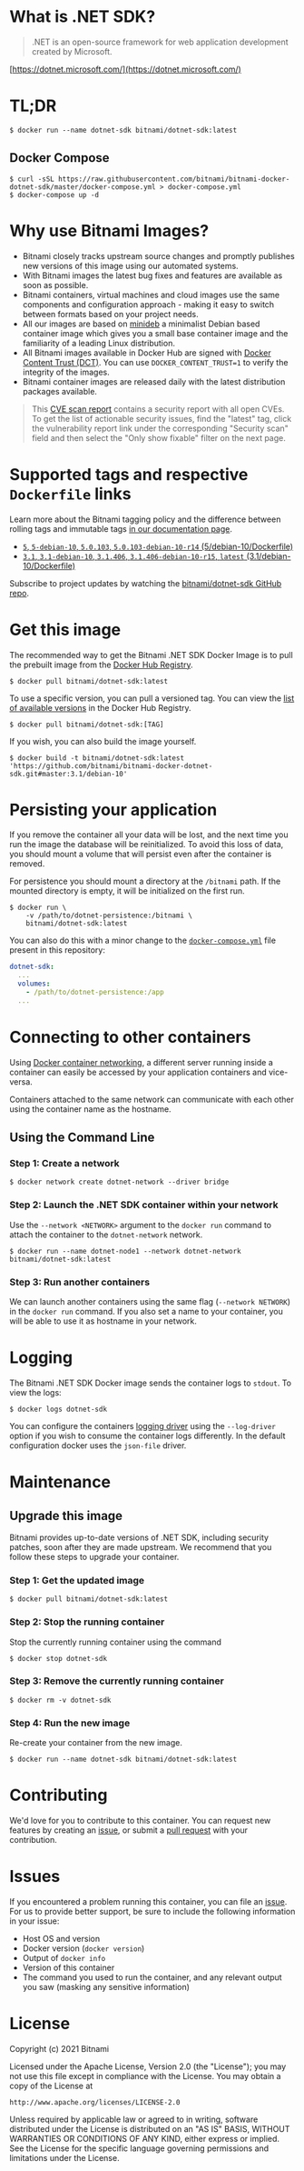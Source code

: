 # What is .NET SDK?

> .NET is an open-source framework for web application development created by Microsoft.

[https://dotnet.microsoft.com/](https://dotnet.microsoft.com/)

# TL;DR

```console
$ docker run --name dotnet-sdk bitnami/dotnet-sdk:latest
```

## Docker Compose

```console
$ curl -sSL https://raw.githubusercontent.com/bitnami/bitnami-docker-dotnet-sdk/master/docker-compose.yml > docker-compose.yml
$ docker-compose up -d
```

# Why use Bitnami Images?

* Bitnami closely tracks upstream source changes and promptly publishes new versions of this image using our automated systems.
* With Bitnami images the latest bug fixes and features are available as soon as possible.
* Bitnami containers, virtual machines and cloud images use the same components and configuration approach - making it easy to switch between formats based on your project needs.
* All our images are based on [minideb](https://github.com/bitnami/minideb) a minimalist Debian based container image which gives you a small base container image and the familiarity of a leading Linux distribution.
* All Bitnami images available in Docker Hub are signed with [Docker Content Trust (DCT)](https://docs.docker.com/engine/security/trust/content_trust/). You can use `DOCKER_CONTENT_TRUST=1` to verify the integrity of the images.
* Bitnami container images are released daily with the latest distribution packages available.

> This [CVE scan report](https://quay.io/repository/bitnami/dotnet-sdk?tab=tags) contains a security report with all open CVEs. To get the list of actionable security issues, find the "latest" tag, click the vulnerability report link under the corresponding "Security scan" field and then select the "Only show fixable" filter on the next page.

# Supported tags and respective `Dockerfile` links

Learn more about the Bitnami tagging policy and the difference between rolling tags and immutable tags [in our documentation page](https://docs.bitnami.com/tutorials/understand-rolling-tags-containers/).


* [`5`, `5-debian-10`, `5.0.103`, `5.0.103-debian-10-r14` (5/debian-10/Dockerfile)](https://github.com/bitnami/bitnami-docker-dotnet-sdk/blob/5.0.103-debian-10-r14/5/debian-10/Dockerfile)
* [`3.1`, `3.1-debian-10`, `3.1.406`, `3.1.406-debian-10-r15`, `latest` (3.1/debian-10/Dockerfile)](https://github.com/bitnami/bitnami-docker-dotnet-sdk/blob/3.1.406-debian-10-r15/3.1/debian-10/Dockerfile)

Subscribe to project updates by watching the [bitnami/dotnet-sdk GitHub repo](https://github.com/bitnami/bitnami-docker-dotnet-sdk).

# Get this image

The recommended way to get the Bitnami .NET SDK Docker Image is to pull the prebuilt image from the [Docker Hub Registry](https://hub.docker.com/r/bitnami/dotnet-sdk).

```console
$ docker pull bitnami/dotnet-sdk:latest
```

To use a specific version, you can pull a versioned tag. You can view the [list of available versions](https://hub.docker.com/r/bitnami/dotnet-sdk/tags/) in the Docker Hub Registry.

```console
$ docker pull bitnami/dotnet-sdk:[TAG]
```

If you wish, you can also build the image yourself.

```console
$ docker build -t bitnami/dotnet-sdk:latest 'https://github.com/bitnami/bitnami-docker-dotnet-sdk.git#master:3.1/debian-10'
```

# Persisting your application

If you remove the container all your data will be lost, and the next time you run the image the database will be reinitialized. To avoid this loss of data, you should mount a volume that will persist even after the container is removed.

For persistence you should mount a directory at the `/bitnami` path. If the mounted directory is empty, it will be initialized on the first run.

```console
$ docker run \
    -v /path/to/dotnet-persistence:/bitnami \
    bitnami/dotnet-sdk:latest
```

You can also do this with a minor change to the [`docker-compose.yml`](https://github.com/bitnami/bitnami-docker-dotnet-sdk/blob/master/docker-compose.yml) file present in this repository:

```yaml
dotnet-sdk:
  ...
  volumes:
    - /path/to/dotnet-persistence:/app
  ...
```

# Connecting to other containers

Using [Docker container networking](https://docs.docker.com/engine/userguide/networking/), a different server running inside a container can easily be accessed by your application containers and vice-versa.

Containers attached to the same network can communicate with each other using the container name as the hostname.

## Using the Command Line

### Step 1: Create a network

```console
$ docker network create dotnet-network --driver bridge
```

### Step 2: Launch the .NET SDK container within your network

Use the `--network <NETWORK>` argument to the `docker run` command to attach the container to the `dotnet-network` network.

```console
$ docker run --name dotnet-node1 --network dotnet-network bitnami/dotnet-sdk:latest
```

### Step 3: Run another containers

We can launch another containers using the same flag (`--network NETWORK`) in the `docker run` command. If you also set a name to your container, you will be able to use it as hostname in your network.

# Logging

The Bitnami .NET SDK Docker image sends the container logs to `stdout`. To view the logs:

```console
$ docker logs dotnet-sdk
```

You can configure the containers [logging driver](https://docs.docker.com/engine/admin/logging/overview/) using the `--log-driver` option if you wish to consume the container logs differently. In the default configuration docker uses the `json-file` driver.

# Maintenance

## Upgrade this image

Bitnami provides up-to-date versions of .NET SDK, including security patches, soon after they are made upstream. We recommend that you follow these steps to upgrade your container.

### Step 1: Get the updated image

```console
$ docker pull bitnami/dotnet-sdk:latest
```

### Step 2: Stop the running container

Stop the currently running container using the command

```console
$ docker stop dotnet-sdk
```

### Step 3: Remove the currently running container

```console
$ docker rm -v dotnet-sdk
```

### Step 4: Run the new image

Re-create your container from the new image.

```console
$ docker run --name dotnet-sdk bitnami/dotnet-sdk:latest
```

# Contributing

We'd love for you to contribute to this container. You can request new features by creating an [issue](https://github.com/bitnami/bitnami-docker-dotnet-sdk/issues), or submit a [pull request](https://github.com/bitnami/bitnami-docker-dotnet-sdk/pulls) with your contribution.

# Issues

If you encountered a problem running this container, you can file an [issue](https://github.com/bitnami/bitnami-docker-dotnet-sdk/issues/new). For us to provide better support, be sure to include the following information in your issue:

- Host OS and version
- Docker version (`docker version`)
- Output of `docker info`
- Version of this container
- The command you used to run the container, and any relevant output you saw (masking any sensitive information)

# License

Copyright (c) 2021 Bitnami

Licensed under the Apache License, Version 2.0 (the "License");
you may not use this file except in compliance with the License.
You may obtain a copy of the License at

    http://www.apache.org/licenses/LICENSE-2.0

Unless required by applicable law or agreed to in writing, software
distributed under the License is distributed on an "AS IS" BASIS,
WITHOUT WARRANTIES OR CONDITIONS OF ANY KIND, either express or implied.
See the License for the specific language governing permissions and
limitations under the License.
